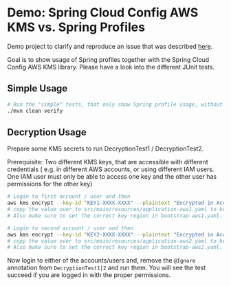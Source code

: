 # Demo: Spring Cloud Config AWS KMS vs. Spring Profiles 

Demo project to clarify and reproduce an issue that was described [here](https://github.com/zalando/spring-cloud-config-aws-kms/issues/48#issuecomment-436526071). 

Goal is to show usage of Spring profiles together with the Spring Cloud Config AWS KMS library. Please have a look into
the different JUnit tests.  

## Simple Usage

```bash
# Run the "simple" tests, that only show Spring profile usage, without KMS decryption
./mvn clean verify
```

## Decryption Usage

Prepare some KMS secrets to run DecryptionTest1 / DecryptionTest2.

Prerequisite: Two different KMS keys, that are accessible with different credentials ( e.g. in different AWS accounts,
or using different IAM users. One IAM user must only be able to access one key and the other user has permissions for
the other key)

```bash
# Login to first account / user and then
aws kms encrypt --key-id "KEY1-XXXX-XXXX" --plaintext "Encrypted in Account 1" --query CiphertextBlob --output text
# copy the value over to src/main/resources/application-aws1.yaml to key "demo.profile-precedence".
# Also make sure to set the correct key region in bootstrap-aws1.yaml. 

# Login to second account / user and then
aws kms encrypt --key-id "KEY2-XXXX-XXXX" --plaintext "Encrypted in Account 2" --query CiphertextBlob --output text
# copy the value over to src/main/resources/application-aws2.yaml to key "demo.profile-precedence".
# Also make sure to set the correct key region in bootstrap-aws2.yaml. 
```

Now login to either of the accounts/users and, remove the `@Ignore` annotation from `DecryptionTest1|2` and run them.
You will see the test succeed if you are logged in with the proper permissions.
